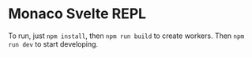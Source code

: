 # Monaco Svelte REPL

To run, just `npm install`, then `npm run build` to create workers. Then `npm run dev` to start developing.

